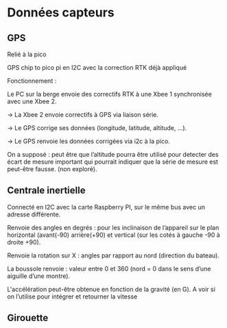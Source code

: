# Données capteurs

## GPS

Relié à la pico

GPS chip to pico pi en I2C avec la correction RTK déjà appliqué

Fonctionnement :

Le PC sur la berge envoie des correctifs RTK à une Xbee 1 synchronisée avec une Xbee 2.

→ La Xbee 2 envoie correctifs à GPS via liaison série.

→ Le GPS corrige ses données (longitude, latitude, altitude, …).

→ Le GPS renvoie les données corrigées via i2c à la pico.

On a supposé : peut être que l’altitude pourra être utilisé pour detecter des écart de mesure important qui pourrait indiquer que la série de mesure est peut-être fausse. (non exploré).

## Centrale inertielle

Connecté en I2C avec la carte Raspberry PI, sur le même bus avec un adresse différente.

Renvoie des angles en degrés : pour les inclinaison de l’appareil sur le plan horizontal (avant(-90) arrière(+90) et vertical (sur les cotés à gauche -90 à droite +90). 

Renvoie la rotation sur X : angles par rapport au nord (direction du bateau).

La boussole renvoie : valeur entre 0 et 360 (nord = 0 dans le sens d’une aiguille d’une montre).

L'accélération peut-être obtenue en fonction de la gravité (en G). A voir si on l’utilise pour intégrer et retourner la vitesse

## Girouette
